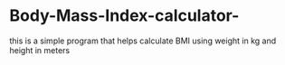 # Body-Mass-Index-calculator-
this is a simple program that helps calculate BMI using weight in kg and height in meters 





